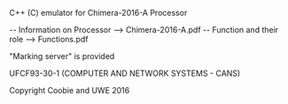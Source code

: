 C++ (C) emulator for Chimera-2016-A Processor

-- Information on Processor --> Chimera-2016-A.pdf
-- Function and their role --> Functions.pdf

"Marking server" is provided

UFCF93-30-1 (COMPUTER AND NETWORK SYSTEMS - CANS)

Copyright Coobie and UWE 2016
